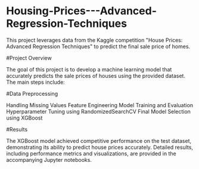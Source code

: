 # Housing-Prices---Advanced-Regression-Techniques

This project leverages data from the Kaggle competition "House Prices: Advanced Regression Techniques" to predict the final sale price of homes.

#Project Overview

The goal of this project is to develop a machine learning model that accurately predicts the sale prices of houses using the provided dataset. The main steps include:

#Data Preprocessing

Handling Missing Values
Feature Engineering
Model Training and Evaluation
Hyperparameter Tuning using RandomizedSearchCV
Final Model Selection using XGBoost

#Results

The XGBoost model achieved competitive performance on the test dataset, demonstrating its ability to predict house prices accurately. Detailed results, including performance metrics and visualizations, are provided in the accompanying Jupyter notebooks.
